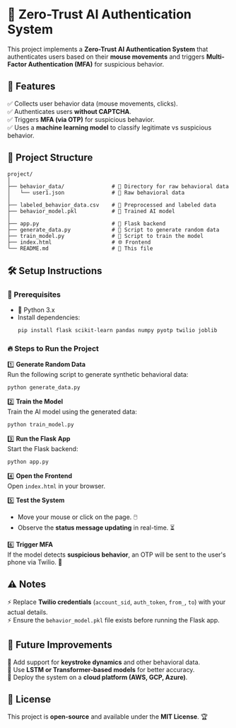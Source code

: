 
# 🔐 Zero-Trust AI Authentication System

This project implements a **Zero-Trust AI Authentication System** that authenticates users based on their **mouse movements** and triggers **Multi-Factor Authentication (MFA)** for suspicious behavior.

## 🚀 Features
✅ Collects user behavior data (mouse movements, clicks).  
✅ Authenticates users **without CAPTCHA**.  
✅ Triggers **MFA (via OTP)** for suspicious behavior.  
✅ Uses a **machine learning model** to classify legitimate vs suspicious behavior.  

## 📂 Project Structure
```
project/
│
├── behavior_data/               # 📁 Directory for raw behavioral data
│   └── user1.json               # 📄 Raw behavioral data
│
├── labeled_behavior_data.csv    # 📝 Preprocessed and labeled data
├── behavior_model.pkl           # 🤖 Trained AI model
│
├── app.py                       # 🚀 Flask backend
├── generate_data.py             # 🔄 Script to generate random data
├── train_model.py               # 🎯 Script to train the model
├── index.html                   # 🌐 Frontend
└── README.md                    # 📜 This file
```

## 🛠 Setup Instructions

### 📌 Prerequisites
- 🐍 Python 3.x  
- Install dependencies:  
  ```bash
  pip install flask scikit-learn pandas numpy pyotp twilio joblib
  ```

### 🔥 Steps to Run the Project

1️⃣ **Generate Random Data**  
   Run the following script to generate synthetic behavioral data:  
   ```bash
   python generate_data.py
   ```

2️⃣ **Train the Model**  
   Train the AI model using the generated data:  
   ```bash
   python train_model.py
   ```

3️⃣ **Run the Flask App**  
   Start the Flask backend:  
   ```bash
   python app.py
   ```

4️⃣ **Open the Frontend**  
   Open `index.html` in your browser.  

5️⃣ **Test the System**  
   - Move your mouse or click on the page. 🖱️  
   - Observe the **status message updating** in real-time. ⏳  

6️⃣ **Trigger MFA**  
   If the model detects **suspicious behavior**, an OTP will be sent to the user's phone via Twilio. 📲  

## ⚠️ Notes
⚡ Replace **Twilio credentials** (`account_sid`, `auth_token`, `from_`, `to`) with your actual details.  
⚡ Ensure the `behavior_model.pkl` file exists before running the Flask app.  

## 🚀 Future Improvements
🔹 Add support for **keystroke dynamics** and other behavioral data.  
🔹 Use **LSTM or Transformer-based models** for better accuracy.  
🔹 Deploy the system on a **cloud platform (AWS, GCP, Azure)**.  

## 📜 License  
This project is **open-source** and available under the **MIT License**. 🏆  
